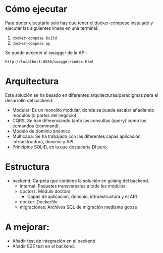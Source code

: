 # Cómo ejecutar
Para poder ejecutarlo solo hay que tener el docker-compose instalado y ejecutar las siguientes líneas en una terminal:

1) ``` docker-compose build ```
2) ``` docker-compose up ```

Se puede acceder al swagger de la API:

``` http://localhost:8080/swagger/index.html ```

# Arquitectura

Esta solución se ha basado en diferentes arquitecturas/paradigmas para el desarrollo del backend:
- Modular: Es un monolito modular, donde se puede escalar añadiendo módulos (o partes del negocio).
- CQRS: Se han diferenciando tanto las consultas (query) como los comandos (command).
- Modelo de dominio anémico
- Multicapa: Se ha trabajado con las diferentes capas aplicación, infraestructura, dominio y API.
- Principios SOLID, en la que destacaría DI puro.

# Estructura

- backend: Carpeta que contiene la solución en golang del backend.
  - internal: Paquetes transversales a todo los módulos
  - doctors: Módulo doctors
    - Capas de aplicación, dominio, infraestructura y el API
  - docker: Dockerfile
  - migraciones: Archivos SQL de migración mediante goose

# A mejorar:
- Añadir test de integración en el backend.
- Añadir E2E test en el backend.
